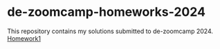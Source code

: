 ﻿# de-zoomcamp-homeworks-2024
This repository contains my solutions submitted to de-zoomcamp 2024.
[Homework1](https://github.com/mominali12/de-zoomcamp-homeworks-2024/tree/main/homework-1-docker-terraform)
